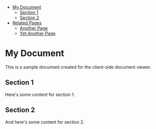 <!-- Table of Contents -->
- [My Document](#my-document)
  - [Section 1](#section-1)
  - [Section 2](#section-2)
- [Related Pages](#related-pages)
  - [Another Page](another-page.md)
  - [Yet Another Page](yet-another-page.md)

<!-- Document Content -->
# My Document

This is a sample document created for the client-side document viewer.

## Section 1

Here's some content for section 1.

## Section 2

And here's some content for section 2.
